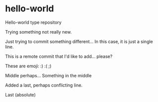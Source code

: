 # hello-world
Hello-world type repository

Trying something not really new.

Just trying to commit something different... In this case, it is just a single line.

This is a remote commit that I'd like to add... please?

These are emoji: :) :( ;)

Middle perhaps... Something in the middle

Added a last, perhaps conflicting line.

Last (absolute)
